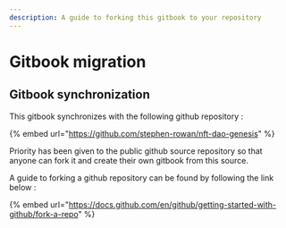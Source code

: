 ```yaml
---
description: A guide to forking this gitbook to your repository
---
```


# Gitbook migration

## Gitbook synchronization

This gitbook synchronizes with the following github repository :

{% embed url="https://github.com/stephen-rowan/nft-dao-genesis" %}

Priority has been given to the public github source repository so that anyone can fork it and create their own gitbook from this source.

A guide to forking a github repository can be found by following the link below :

{% embed url="https://docs.github.com/en/github/getting-started-with-github/fork-a-repo" %}









